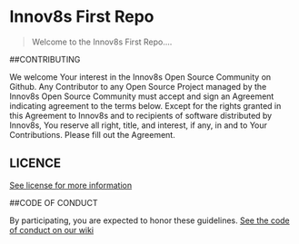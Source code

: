 # Innov8s First Repo

> Welcome to the Innov8s First Repo....

##CONTRIBUTING

We welcome Your interest in the Innov8s Open Source Community on Github. Any Contributor to any Open Source Project managed by the Innov8s Open Source Community must accept and sign an Agreement indicating agreement to the terms below. Except for the rights granted in this Agreement to Innov8s and to recipients of software distributed by Innov8s, You reserve all right, title, and interest, if any, in and to Your Contributions. Please fill out the Agreement.

## LICENCE

[See license for more information](./LICENCE.txt)

##CODE OF CONDUCT

By participating, you are expected to honor these guidelines. [See the code of conduct on our wiki](https://github.com/americanexpress/middle-manager/wiki/Code-Of-Conduct)
